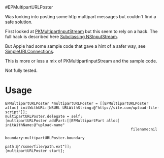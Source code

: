#EPMultipartURLPoster

Was looking into posting some http multipart messages but couldn't find a safe solution.

First looked at [PKMultipartInputStream](https://github.com/pyke369/PKMultipartInputStream) but this seem to rely on a hack.
The full hack is described here [Subclassing NSInputStream](http://bjhomer.blogspot.se/2011/04/subclassing-nsinputstream.html).

But Apple had some sample code that gave a hint of a safer way, see [SimpleURLConnections](https://developer.apple.com/library/ios/samplecode/SimpleURLConnections).

This is more or less a mix of PKMultipartInputStream and the sample code.

Not fully tested.

Usage
=====

    EPMultipartURLPoster *multipartURLPoster = [[EPMultipartURLPoster alloc] initWithURL:[NSURL URLWithString:@"http://site.com/upload-file-script"]];
    multipartURLPoster.delegate = self;
    [multipartURLPoster addPart:[[EPMultipartPart alloc] initWithName:@"upload-name"
                                                             filename:nil
                                                             boundary:multipartURLPoster.boundary
                                                                 path:@"/some/file/path.ext"]];
    [multipartURLPoster start];
